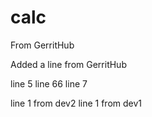 # calc

From GerritHub

Added a line from GerritHub

line 5
line 66
line 7

line 1 from dev2
line 1 from dev1
